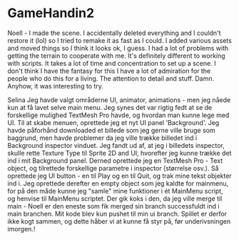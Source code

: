 # GameHandin2

Noell - 
I made the scene. I accidentally deleted everything and I couldn't restore it (lol) so I tried to remake it as fast as I could. I added various assets and moved things so I think it looks ok, I guess.
I had a lot of problems with getting the terrain to cooperate with me. It's definitely different to working with scripts. It takes a lot of time and concentration to set up a scene. 
I don't think I have the fantasy for this 
I have a lot of admiration for the people who do this for a living. The attention to detail and stuff. Damn. Anyhow, it was interesting to try.



Selina
Jeg havde valgt områderne UI, animator, animations - men jeg nåede kun at få lavet selve main menu. Jeg synes det var rigtig fedt at se de forskellige mulighed TextMesh Pro havde, og hvordan man kunne lege med UI. Til at skabe menuen, oprettede jeg et nyt UI panel 'Background'. Jeg havde påforhånd downloaded et billede som jeg gerne ville bruge som baggrund, men havde problemer da jeg ville trække billedet ind i Background inspector vinduet. Jeg fandt ud af, at jeg i billedets inspector, skulle rette Texture Type til Sprite 2D and UI, hvorefter jeg kunne trække det ind i mit Background panel. Derned oprettede jeg en TextMesh Pro - Text object, og tilrettede forskellige parametre i inspector (størrelse osv.). Så oprettede jeg UI button - en til Play og en til Quit, og trak mine tekst objekter ind i. Jeg oprettede derefter en empty object som jeg kaldte for mainmenu, for på den måde kunne jeg "samle" mine funktioner i ét MainMenu script, og henvise til MainMenu scriptet. Der gik koks i den, da jeg ville merge til main - Noell er den eneste som fik merged sin branch successfuldt ind i main branchen. Mit kode blev kun pushet til min ui branch. Spillet er derfor ikke kogt sammen, og dette håber vi at kunne få styr på, før underivsningen imorgen.! 
